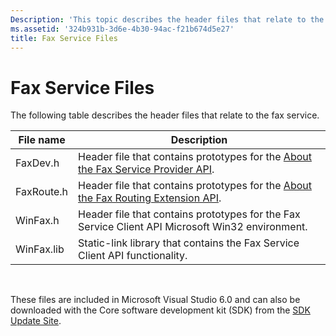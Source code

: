 ```yaml
---
Description: 'This topic describes the header files that relate to the fax service.'
ms.assetid: '324b931b-3d6e-4b30-94ac-f21b674d5e27'
title: Fax Service Files
---
```


# Fax Service Files

The following table describes the header files that relate to the fax service.



| File name  | Description                                                                                                                        |
|------------|------------------------------------------------------------------------------------------------------------------------------------|
| FaxDev.h   | Header file that contains prototypes for the [About the Fax Service Provider API](-mfax-about-the-fax-service-provider-api.md).   |
| FaxRoute.h | Header file that contains prototypes for the [About the Fax Routing Extension API](-mfax-about-the-fax-routing-extension-api.md). |
| WinFax.h   | Header file that contains prototypes for the Fax Service Client API Microsoft Win32 environment.                                   |
| WinFax.lib | Static-link library that contains the Fax Service Client API functionality.                                                        |



 

These files are included in Microsoft Visual Studio 6.0 and can also be downloaded with the Core software development kit (SDK) from the [SDK Update Site](http://go.microsoft.com/fwlink/p/?linkid=48615&clcid=0x409).

 

 



